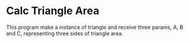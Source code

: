 # Calc Triangle Area

This program make a instance of triangle and receive three params, A, B and C, representing three sides of triangle area.

